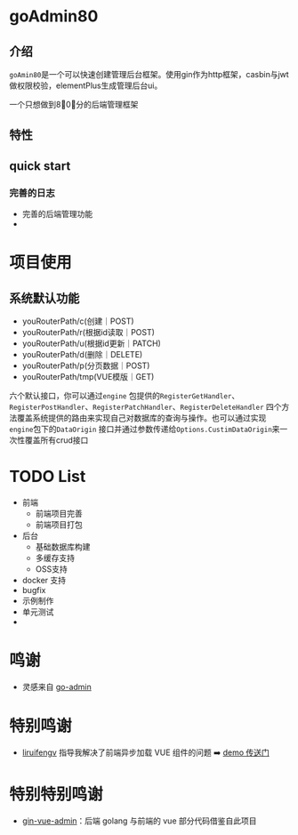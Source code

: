 # goAdmin80

## 介绍

`goAmin80`是一个可以快速创建管理后台框架。使用gin作为http框架，casbin与jwt做权限校验，elementPlus生成管理后台ui。

一个只想做到8⃣️0⃣️分的后端管理框架

## 特性

## quick start


### 完善的日志

- 完善的后端管理功能
- 

# 项目使用

## 系统默认功能

- youRouterPath/c(创建｜POST)
- youRouterPath/r(根据id读取｜POST)
- youRouterPath/u(根据id更新｜PATCH)
- youRouterPath/d(删除｜DELETE)
- youRouterPath/p(分页数据｜POST)
- youRouterPath/tmp(VUE模版｜GET)

六个默认接口，你可以通过`engine`
包提供的`RegisterGetHandler`、`RegisterPostHandler`、`RegisterPatchHandler`、`RegisterDeleteHandler`
四个方法覆盖系统提供的路由来实现自己对数据库的查询与操作。也可以通过实现`engine`包下的`DataOrigin`
接口并通过参数传递给`Options.CustimDataOrigin`来一次性覆盖所有crud接口

# TODO List

- 前端
    - 前端项目完善
    - 前端项目打包
- 后台
    - 基础数据库构建
    - 多缓存支持
    - OSS支持
- docker 支持
- bugfix
- 示例制作
- 单元测试
-

# 鸣谢

- 灵感来自 [go-admin](https://github.com/GoAdminGroup/go-admin)

# 特别鸣谢

- [liruifengv](https://github.com/liruifengv) 指导我解决了前端异步加载 VUE
  组件的问题 ➡️ [demo 传送门](https://github.com/liruifengv/convert-sfc-string-2-component)

# 特别特别鸣谢

- [gin-vue-admin](https://github.com/flipped-aurora/gin-vue-admin)：后端 golang 与前端的 vue 部分代码借鉴自此项目
